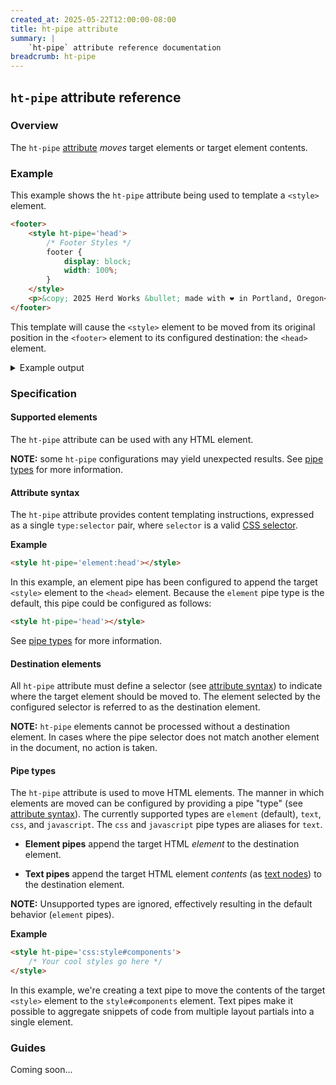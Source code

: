 ```yaml
---
created_at: 2025-05-22T12:00:00-08:00
title: ht-pipe attribute
summary: |
    `ht-pipe` attribute reference documentation
breadcrumb: ht-pipe
---
```


## `ht-pipe` attribute reference

<auto-toc selectors='h3,h4,h5,h6,dl dt'></auto-toc>

### Overview

The `ht-pipe` [attribute] _moves_ target elements or target element contents.

### Example

This example shows the `ht-pipe` attribute being used to template a `<style>` element.

<code-snippet ht-block filename='theme/partials/footer.html' highlight='2'>

```html
<footer>
    <style ht-pipe='head'>
        /* Footer Styles */
        footer {
            display: block;
            width: 100%;
        }
    </style>
    <p>&copy; 2025 Herd Works &bullet; made with ❤️ in Portland, Oregon</p>
</footer>
```

</code-snippet>

This template will cause the `<style>` element to be moved from its original position in the `<footer>` element to its configured destination: the `<head>` element.

<details><summary>Example output</summary>

Let's see what would happen if our example `<footer>` element is loaded from the following layout template:

```html
<!DOCTYPE html>
<html lang="en-US">
    <head>
        <title></title>
        <link rel='stylesheet' href='/css/styles.css'>
        <style id='components'></style>
        <style id='layout'>
            /* Layout-specific style overrides */
            :root {
                --container-width: 840px;
            }
        </style>
    </head>
    <body>
        <header ht-include='partials/header'></header>
        <article ht-include='partials/article'></header>
        <footer ht-include='partials/footer'></footer>
    </body>
</html>
```

The `<footer>` element would be included into the generated page, but the footer's `<style>` element would be _moved_ (appended) to the `<head>`!

```html
<!DOCTYPE html>
<html lang="en-US">
    <head>
        <title></title>
        <link rel='stylesheet' href='/css/styles.css'>
        <style id='layout'>
            /* Layout-specific style overrides */
            :root {
                --container-width: 840px;
            }
        </style>
        <style>
            /* Footer Styles */
            footer {
                display: block;
                width: 100%;
            }
        </style>
    </head>
    <body>
        <header>
            <!-- the header element would be included here -->
        </header>
        <article>
            <!-- the article element would be included here -->
        </header>
        <footer>
            <p>&copy; 2025 Herd Works &bullet; made with ❤️ in Portland, Oregon</p>
        </footer>
    </body>
</html>
```

When HyperTemplates encounters an element with an `ht-pipe` attribute, it uses the provided [selector](#attribute-syntax) to query the document for a [destination element](#destination-elements).
If a matching element is found, it proceeds to move the target element into the destination element.

In this example, the `ht-pipe='head'` attribute defines `head` as the selector, which HyperTemplates uses to query the document (which query is effectively `document.querySelector("head")`).

</details>


### Specification

#### Supported elements

The `ht-pipe` attribute can be used with any HTML element.

<doc-quote ht-block caution>

**NOTE:** some `ht-pipe` configurations may yield unexpected results.
See [pipe types] for more information.

</doc-quote>

#### Attribute syntax

The `ht-pipe` attribute provides content templating instructions, expressed as a single `type:selector` pair, where `selector` is a valid [CSS selector].

**Example**

```html
<style ht-pipe='element:head'></style>
```

In this example, an element pipe has been configured to append the target `<style>` element to the `<head>` element.
Because the `element` pipe type is the default, this pipe could be configured as follows:

```html
<style ht-pipe='head'></style>
```


See [pipe types] for more information.

#### Destination elements

All `ht-pipe` attribute must define a selector (see [attribute syntax]) to indicate where the target element should be moved to.
The element selected by the configured selector is referred to as the destination element.

<doc-quote ht-block success>

**NOTE:** `ht-pipe` elements cannot be processed without a destination element.
In cases where the pipe selector does not match another element in the document, no action is taken.

</doc-quote>

#### Pipe types

The `ht-pipe` attribute is used to move HTML elements. 
The manner in which elements are moved can be configured by providing a pipe "type" (see [attribute syntax]).
The currently supported types are `element` (default), `text`, `css`, and `javascript`.
The `css` and `javascript` pipe types are aliases for `text`.

* **Element pipes** append the target HTML _element_ to the destination element.

* **Text pipes** append the target HTML element _contents_ (as [text nodes]) to the destination element.

<doc-quote ht-block notice>

**NOTE:** Unsupported types are ignored, effectively resulting in the default behavior (`element` pipes).

</doc-quote>

**Example**

```html
<style ht-pipe='css:style#components'>
    /* Your cool styles go here */
</style>
```

In this example, we're creating a text pipe to move the contents of the target `<style>` element to the `style#components` element.
Text pipes make it possible to aggregate snippets of code from multiple layout partials into a single element.

### Guides

Coming soon...


<!-- Links -->
[CSS selector]: https://developer.mozilla.org/en-US/docs/Web/CSS/CSS_selectors
[attribute]: https://developer.mozilla.org/en-US/docs/Web/HTML/Attributes
[layouts]: /docs/reference/core/layouts/
[template data]: /docs/reference/core/data/
[template data property]: /docs/reference/core/data/#template-data-property
[template data value]: /docs/reference/core/data/#template-data-value
[template data properties]: /docs/reference/core/data/#template-data-property
[void elements]: https://developer.mozilla.org/en-US/docs/Glossary/Void_element
[Text]: https://developer.mozilla.org/en-US/docs/Web/API/Text
[text node]: https://developer.mozilla.org/en-US/docs/Web/API/Text
[Text nodes]: https://developer.mozilla.org/en-US/docs/Web/API/Text
[Element node]: https://developer.mozilla.org/en-US/docs/Web/API/Element
[Element nodes]: https://developer.mozilla.org/en-US/docs/Web/API/Element
[Markdown]: /docs/reference/core/markdown/
[content formats]: #content-formats
[`net/html`]: https://pkg.go.dev/golang.org/x/net/html
[`<title>`]: https://developer.mozilla.org/en-US/docs/Web/HTML/Reference/Elements/title
[`ht-content`]: /docs/reference/core/attributes/ht-content/
[HTML `<param>` element]: https://developer.mozilla.org/en-US/docs/Web/HTML/Reference/Elements/param
[attribute syntax]: #attribute-syntax
[pipe types]: #pipe-types


